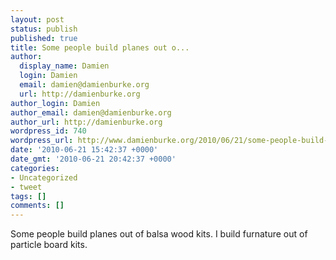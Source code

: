 ```yaml
---
layout: post
status: publish
published: true
title: Some people build planes out o...
author:
  display_name: Damien
  login: Damien
  email: damien@damienburke.org
  url: http://damienburke.org
author_login: Damien
author_email: damien@damienburke.org
author_url: http://damienburke.org
wordpress_id: 740
wordpress_url: http://www.damienburke.org/2010/06/21/some-people-build-planes-out-o/
date: '2010-06-21 15:42:37 +0000'
date_gmt: '2010-06-21 20:42:37 +0000'
categories:
- Uncategorized
- tweet
tags: []
comments: []
---
```

<p>Some people build planes out of balsa wood kits. I build furnature out of particle board kits.</p>
